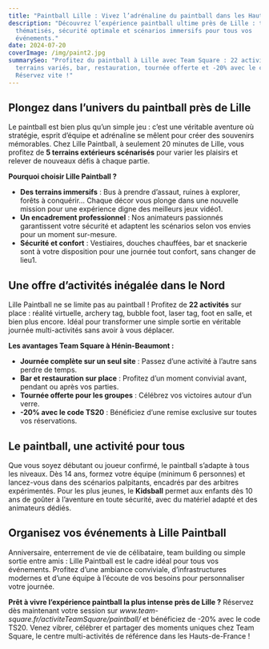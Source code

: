 ```yaml
---
title: "Paintball Lille : Vivez l’adrénaline du paintball dans les Hauts-de-France"
description: "Découvrez l’expérience paintball ultime près de Lille : terrains
  thématisés, sécurité optimale et scénarios immersifs pour tous vos
  événements."
date: 2024-07-20
coverImage: /img/paint2.jpg
summarySeo: "Profitez du paintball à Lille avec Team Square : 22 activités,
  terrains variés, bar, restauration, tournée offerte et -20% avec le code TS20.
  Réservez vite !"
---
```


## **Plongez dans l’univers du paintball près de Lille**

Le paintball est bien plus qu’un simple jeu : c’est une véritable aventure où stratégie, esprit d’équipe et adrénaline se mêlent pour créer des souvenirs mémorables. Chez Lille Paintball, à seulement 20 minutes de Lille, vous profitez de **5 terrains extérieurs scénarisés** pour varier les plaisirs et relever de nouveaux défis à chaque partie.

**Pourquoi choisir Lille Paintball ?**

- **Des terrains immersifs** : Bus à prendre d’assaut, ruines à explorer, forêts à conquérir… Chaque décor vous plonge dans une nouvelle mission pour une expérience digne des meilleurs jeux vidéo1.
- **Un encadrement professionnel** : Nos animateurs passionnés garantissent votre sécurité et adaptent les scénarios selon vos envies pour un moment sur-mesure.
- **Sécurité et confort** : Vestiaires, douches chauffées, bar et snackerie sont à votre disposition pour une journée tout confort, sans changer de lieu1.

## **Une offre d’activités inégalée dans le Nord**

Lille Paintball ne se limite pas au paintball ! Profitez de **22 activités** sur place : réalité virtuelle, archery tag, bubble foot, laser tag, foot en salle, et bien plus encore. Idéal pour transformer une simple sortie en véritable journée multi-activités sans avoir à vous déplacer.

**Les avantages Team Square à Hénin-Beaumont :**

- **Journée complète sur un seul site** : Passez d’une activité à l’autre sans perdre de temps.
- **Bar et restauration sur place** : Profitez d’un moment convivial avant, pendant ou après vos parties.
- **Tournée offerte pour les groupes** : Célébrez vos victoires autour d’un verre.
- **-20% avec le code TS20** : Bénéficiez d’une remise exclusive sur toutes vos réservations.

## **Le paintball, une activité pour tous**

Que vous soyez débutant ou joueur confirmé, le paintball s’adapte à tous les niveaux. Dès 14 ans, formez votre équipe (minimum 6 personnes) et lancez-vous dans des scénarios palpitants, encadrés par des arbitres expérimentés. Pour les plus jeunes, le **Kidsball** permet aux enfants dès 10 ans de goûter à l’aventure en toute sécurité, avec du matériel adapté et des animateurs dédiés.

## **Organisez vos événements à Lille Paintball**

Anniversaire, enterrement de vie de célibataire, team building ou simple sortie entre amis : Lille Paintball est le cadre idéal pour tous vos événements. Profitez d’une ambiance conviviale, d’infrastructures modernes et d’une équipe à l’écoute de vos besoins pour personnaliser votre journée.

**Prêt à vivre l’expérience paintball la plus intense près de Lille ?** Réservez dès maintenant votre session sur *www\.team-square.fr/activiteTeamSquare/paintball/* et bénéficiez de -20% avec le code TS20. Venez vibrer, célébrer et partager des moments uniques chez Team Square, le centre multi-activités de référence dans les Hauts-de-France !
